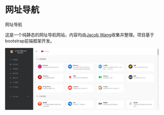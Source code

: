 # 网址导航
网址导航

这是一个纯静态的网址导航网站，内容均由[Jacob Wang](https://www.iker365.com)收集并整理。项目基于bootstrap前端框架开发。

![image](/asset/捕获.png)

